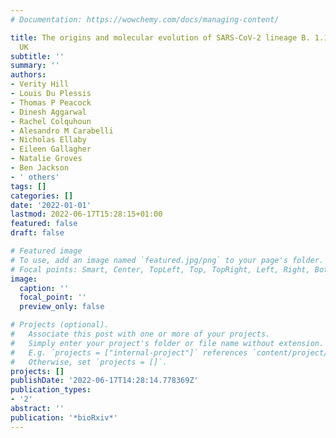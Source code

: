 ```yaml
---
# Documentation: https://wowchemy.com/docs/managing-content/

title: The origins and molecular evolution of SARS-CoV-2 lineage B. 1.1. 7 in the
  UK
subtitle: ''
summary: ''
authors:
- Verity Hill
- Louis Du Plessis
- Thomas P Peacock
- Dinesh Aggarwal
- Rachel Colquhoun
- Alesandro M Carabelli
- Nicholas Ellaby
- Eileen Gallagher
- Natalie Groves
- Ben Jackson
- ' others'
tags: []
categories: []
date: '2022-01-01'
lastmod: 2022-06-17T15:28:15+01:00
featured: false
draft: false

# Featured image
# To use, add an image named `featured.jpg/png` to your page's folder.
# Focal points: Smart, Center, TopLeft, Top, TopRight, Left, Right, BottomLeft, Bottom, BottomRight.
image:
  caption: ''
  focal_point: ''
  preview_only: false

# Projects (optional).
#   Associate this post with one or more of your projects.
#   Simply enter your project's folder or file name without extension.
#   E.g. `projects = ["internal-project"]` references `content/project/deep-learning/index.md`.
#   Otherwise, set `projects = []`.
projects: []
publishDate: '2022-06-17T14:28:14.778369Z'
publication_types:
- '2'
abstract: ''
publication: '*bioRxiv*'
---
```

